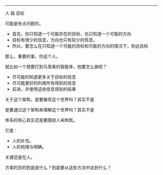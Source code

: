 



---

人  路 目标

可能是有点问题的。

- 首先，你只知道一个可能存在的目标，也只知道一个可能的方向
- 目标有很少的信息，方向也只有较少的信息。
- 所以，要怎么在只知道一个可能的目标和可能的方向的情况下，到达目标

那么，重要的事，你这个人。

就比如一个想要打到马里奥的智能体，他要怎么做呢？

- 尽可能的知道更多关于目标的信息
- 尽可能更好的利用所有得到的信息
- 前进，并使用这些信息得到的结果






关于这个架构，是要展现这个世界吗？其实不是

是要通过这个架构来理解这个世界吗？其实不是

体系的核心其实还是要围绕人来构筑。

它是：

- 人的补充。
- 人的梳理与明确。

关键还是在人。



方案的目的到底是什么？到底要从这些方法中达到什么？


